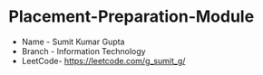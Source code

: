 # Placement-Preparation-Module

* Name - Sumit Kumar Gupta
* Branch - Information Technology
* LeetCode- https://leetcode.com/g_sumit_g/

